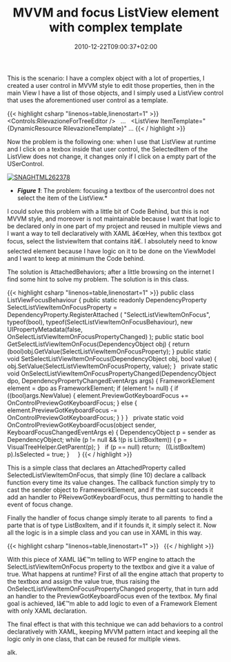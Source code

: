 ﻿---
title: "MVVM and focus ListView element with complex template"
description: ""
date: 2010-12-22T09:00:37+02:00
draft: false
tags: [WPF]
categories: [WPF]
---
This is the scenario: I have a complex object with a lot of properties, I created a user control in MVVM style to edit those properties, then in the main View I have a list of those objects, and I simply used a ListView control that uses the aforementioned user control as a template.

{{< highlight csharp "linenos=table,linenostart=1" >}}
<DataTemplate x:Key="RilevazioneTemplate">
<Border BorderThickness="8" BorderBrush="{Binding BorderBrush, Mode=OneWay}" CornerRadius="8" Margin="0,2" Padding="3">
<Controls:RilevazioneForTreeEditor />
</Border>
</DataTemplate>
 
...
 
<ListView ItemTemplate="{DynamicResource RilevazioneTemplate}"
...
{{< / highlight >}}

Now the problem is the following one: when I use that ListView at runtime and I click on a texbox inside that user control, the SelectedItem of the ListView does not change, it changes only if I click on a empty part of the USerControl.

[![SNAGHTML262378](http://www.codewrecks.com/blog/wp-content/uploads/2010/12/SNAGHTML262378_thumb.png "SNAGHTML262378")](http://www.codewrecks.com/blog/wp-content/uploads/2010/12/SNAGHTML262378.png)

* ***Figure 1***: The problem: focusing a textbox of the usercontrol does not select the item of the ListView.*

I could solve this problem with a little bit of Code Behind, but this is not MVVM style, and moreover is not maintainable because I want that logic to be declared only in one part of my project and reused in multiple views and I want a way to tell declaratively with XAML â€œHey, when this textbox got focus, select the listviewItem that contains itâ€. I absolutely need to know selected element because I have logic on it to be done on the ViewModel and I want to keep at minimum the Code behind.

The solution is AttachedBehaviors; after a little browsing on the internet I find some hint to solve my problem. The solution is in this class.

{{< highlight csharp "linenos=table,linenostart=1" >}}
public class ListViewFocusBehaviour
{
public static readonly DependencyProperty SelectListViewItemOnFocusProperty =
DependencyProperty.RegisterAttached
(
"SelectListViewItemOnFocus",
typeof(bool),
typeof(SelectListViewItemOnFocusBehaviour),
new UIPropertyMetadata(false, OnSelectListViewItemOnFocusPropertyChanged)
);
public static bool GetSelectListViewItemOnFocus(DependencyObject obj)
{
return (bool)obj.GetValue(SelectListViewItemOnFocusProperty);
}
public static void SetSelectListViewItemOnFocus(DependencyObject obj, bool value)
{
obj.SetValue(SelectListViewItemOnFocusProperty, value);
}
 
private static void OnSelectListViewItemOnFocusPropertyChanged(DependencyObject dpo, DependencyPropertyChangedEventArgs args)
{
FrameworkElement element = dpo as FrameworkElement;
if (element != null)
{
if ((bool)args.NewValue)
{
element.PreviewGotKeyboardFocus += OnControlPreviewGotKeyboardFocus;
}
else
{
element.PreviewGotKeyboardFocus -= OnControlPreviewGotKeyboardFocus;
}
}
}
 
private static void OnControlPreviewGotKeyboardFocus(object sender, KeyboardFocusChangedEventArgs e)
{
DependencyObject p = sender as DependencyObject;
while (p != null && !(p is ListBoxItem))
{
p = VisualTreeHelper.GetParent(p);
}
 
if (p == null)
return;
 
((ListBoxItem) p).IsSelected = true;
}
 
 
}
{{< / highlight >}}

This is a simple class that declares an AttachedProperty called SelectedListViewItemOnFocus, that simply (line 10) declare a callback function every time its value changes. The callback function simply try to cast the sender object to FrameworkElement, and if the cast succeeds it add an handler to PReivewGotKeyboardFocus, thus permitting to handle the event of focus change.

Finally the handler of focus change simply iterate to all parents  to find a parte that is of type ListBoxItem, and if it founds it, it simply select it. Now all the logic is in a simple class and you can use in XAML in this way.

{{< highlight csharp "linenos=table,linenostart=1" >}}
 
<TextBox Grid.ColumnSpan="4"
Behaviours:ListViewFocusBehaviour.SelectListViewItemOnFocus="True"
Height="Auto" HorizontalAlignment="Stretch" />
{{< / highlight >}}

With this piece of XAML Iâ€™m telling to WFP engine to attach the SelectListViewItemOnFocus property to the textbox and give it a value of true. What happens at runtime? First of all the engine attach that property to the textbox and assign the value true, thus raising the OnSelectListViewItemOnFocusPropertyChanged property, that in turn add an handler to the PreviewGotKeyboardFocus even of the textbox. My final goal is achieved, Iâ€™m able to add logic to even of a Framework Element with only XAML declaration.

The final effect is that with this technique we can add behaviors to a control declaratively with XAML, keeping MVVM pattern intact and keeping all the logic only in one class, that can be reused for multiple views.

alk.
